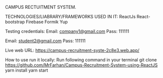 CAMPUS RECTUITMENT SYSTEM.

TECHNOLOGIES/LIABRARY/FRAMEWORKS USED IN IT: ReactJs React-bootstrap Firebase Formik Yup

Testing credentials: Email: company1@gmail.com Pass: 111111

Email: student2@gmail.com Pass: 111111

Live web URL: https://campus-recruitment-syste-2c8e3.web.app/

How to use run it locally: Run following command in your terminal git clone https://github.com/MrFarhan/Campus-Recruitment-System-using-ReactJS yarn install yarn start
